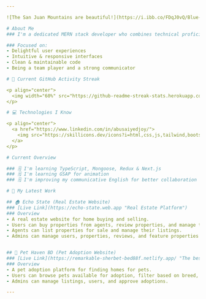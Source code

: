```yaml
---

![The San Juan Mountains are beautiful!](https://i.ibb.co/FDqJ0vQ/Blue-Modern-Email-Signature-1.png "San Juan Mountains")

# About Me
### I'm a dedicated MERN stack developer who combines technical proficiency with a keen eye for design, creating websites that exceed user expectations in terms of both form and function.

### Focused on:
- Delightful user experiences
- Intuitive & responsive interfaces
- Clean & maintainable code
- Being a team player and a strong communicator

# 🧨 Current GitHub Activity Streak

<p align="center">
  <img width="60%" src="https://github-readme-streak-stats.herokuapp.com/?user=abusaiyedjoy&theme=github-dark&hide_border=true" />
</p>

# 💻 Technologies I Know

<p align="center">
  <a href="https://www.linkedin.com/in/abusaiyedjoy/">
    <img src="https://skillicons.dev/icons?i=html,css,js,tailwind,bootstrap,git,react,mongodb,nodejs,vite,express,firebase,figma" />
  </a>
</p>

# Current Overview

### 🗒 I'm learning TypeScript, Mongoose, Redux & Next.js
### 🗒 I'm learning GSAP for animation
### 🗒 I'm improving my communicative English for better collaboration

# 💼 My Latest Work

## 🏠 Echo State (Real Estate Website)
### [Live Link](https://echo-state.web.app "Real Estate Platform")
### Overview
- A real estate website for home buying and selling.
- Users can buy properties from agents, review properties, and manage their purchases.
- Agents can list properties for sale and manage their listings.
- Admins can manage users, properties, reviews, and feature properties on the home page.


## 🐾 Pet Haven BD (Pet Adoption Website)
### [Live Link](https://remarkable-sherbet-bed88f.netlify.app/ "The best search engine for privacy")
### Overview
- A pet adoption platform for finding homes for pets.
- Users can browse pets available for adoption, filter based on breed, and communicate with pet owners.
- Admins can manage listings, users, and approve adoptions.

---
```


